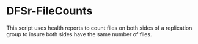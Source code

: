 # DFSr-FileCounts
This script uses health reports to count files on both sides of a replication group to insure both sides have the same number of files.

